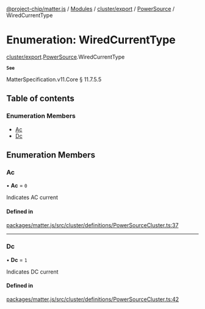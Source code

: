 [@project-chip/matter.js](../README.md) / [Modules](../modules.md) / [cluster/export](../modules/cluster_export.md) / [PowerSource](../modules/cluster_export.PowerSource.md) / WiredCurrentType

# Enumeration: WiredCurrentType

[cluster/export](../modules/cluster_export.md).[PowerSource](../modules/cluster_export.PowerSource.md).WiredCurrentType

**`See`**

MatterSpecification.v11.Core § 11.7.5.5

## Table of contents

### Enumeration Members

- [Ac](cluster_export.PowerSource.WiredCurrentType.md#ac)
- [Dc](cluster_export.PowerSource.WiredCurrentType.md#dc)

## Enumeration Members

### Ac

• **Ac** = ``0``

Indicates AC current

#### Defined in

[packages/matter.js/src/cluster/definitions/PowerSourceCluster.ts:37](https://github.com/project-chip/matter.js/blob/904d0c9b952b91f28a21803759c5e5c66ee4d272/packages/matter.js/src/cluster/definitions/PowerSourceCluster.ts#L37)

___

### Dc

• **Dc** = ``1``

Indicates DC current

#### Defined in

[packages/matter.js/src/cluster/definitions/PowerSourceCluster.ts:42](https://github.com/project-chip/matter.js/blob/904d0c9b952b91f28a21803759c5e5c66ee4d272/packages/matter.js/src/cluster/definitions/PowerSourceCluster.ts#L42)
